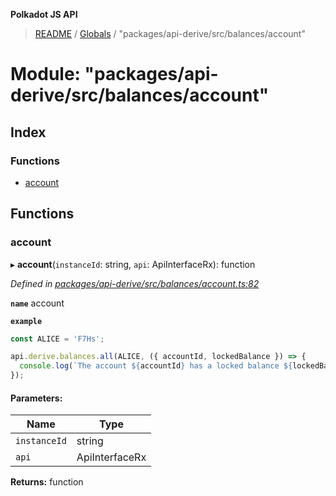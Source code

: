**Polkadot JS API**

> [README](../README.md) / [Globals](../globals.md) / "packages/api-derive/src/balances/account"

# Module: "packages/api-derive/src/balances/account"

## Index

### Functions

* [account](_packages_api_derive_src_balances_account_.md#account)

## Functions

### account

▸ **account**(`instanceId`: string, `api`: ApiInterfaceRx): function

*Defined in [packages/api-derive/src/balances/account.ts:82](https://github.com/polkadot-js/api/blob/ee6b6da02/packages/api-derive/src/balances/account.ts#L82)*

**`name`** account

**`example`** 
<BR>

```javascript
const ALICE = 'F7Hs';

api.derive.balances.all(ALICE, ({ accountId, lockedBalance }) => {
  console.log(`The account ${accountId} has a locked balance ${lockedBalance} units.`);
});
```

#### Parameters:

Name | Type |
------ | ------ |
`instanceId` | string |
`api` | ApiInterfaceRx |

**Returns:** function
